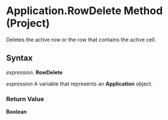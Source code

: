 
# Application.RowDelete Method (Project)

Deletes the active row or the row that contains the active cell.


## Syntax

 _expression_. **RowDelete**

 _expression_ A variable that represents an **Application** object.


### Return Value

 **Boolean**


